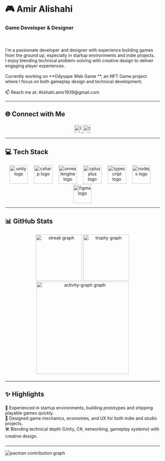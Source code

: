 <h1 align="left">🎮 Amir Alishahi</h1>

###

<h3 align="left">Game Developer & Designer</h3>

###

<br clear="both">

<p align="left">I'm a passionate developer and designer with experience building games from the ground up, especially in startup environments and indie projects.<br>I enjoy blending technical problem-solving with creative design to deliver engaging player experiences.<br><br>Currently working on **Odysape Web Game **, an NFT Game project where I focus on both gameplay design and technical development.<br><br>📫 Reach me at: Alishahi.amir1939@gmail.com</p>

---

###

<h2 align="left">🌐 Connect with Me</h2>

###

<div align="center">
  <a href="https://linkedin.com/in/amir-alishahi" target="_blank">
    <img src="https://img.shields.io/static/v1?message=LinkedIn&logo=linkedin&label=&color=0077B5&logoColor=white&labelColor=&style=for-the-badge" height="25" alt="linkedin logo"  />
  </a>
  <a href="twitter.com/the_drdev" target="_blank">
    <img src="https://img.shields.io/static/v1?message=Twitter&logo=twitter&label=&color=1DA1F2&logoColor=white&labelColor=&style=for-the-badge" height="25" alt="twitter logo"  />
  </a>
</div>

---

###

<h2 align="left">💻 Tech Stack</h2>

###

<div align="center">
  <img src="https://cdn.jsdelivr.net/gh/devicons/devicon/icons/unity/unity-original.svg" height="60" alt="unity logo"  />
  <img width="12" />
  <img src="https://cdn.jsdelivr.net/gh/devicons/devicon/icons/csharp/csharp-original.svg" height="60" alt="csharp logo"  />
  <img width="12" />
  <img src="https://cdn.jsdelivr.net/gh/devicons/devicon/icons/unrealengine/unrealengine-original.svg" height="60" alt="unrealengine logo"  />
  <img width="12" />
  <img src="https://cdn.jsdelivr.net/gh/devicons/devicon/icons/cplusplus/cplusplus-original.svg" height="60" alt="cplusplus logo"  />
  <img width="12" />
  <img src="https://skillicons.dev/icons?i=ts" height="60" alt="typescript logo"  />
  <img width="12" />
  <img src="https://cdn.jsdelivr.net/gh/devicons/devicon/icons/nodejs/nodejs-original.svg" height="60" alt="nodejs logo"  />
  <img width="12" />
  <img src="https://cdn.jsdelivr.net/gh/devicons/devicon/icons/figma/figma-original.svg" height="60" alt="figma logo"  />
</div>

---

###

<h2 align="left">📊 GitHub Stats</h2>

###

<div align="center">
  <img src="https://streak-stats.demolab.com?user=Dr-developer&locale=en&mode=daily&theme=dracula&hide_border=false&border_radius=5&order=3" height="150" alt="streak graph"  />
  <img src="https://github-profile-trophy.vercel.app?username=Dr-developer&theme=dracula&column=-1&row=1&margin-w=8&margin-h=8&no-bg=false&no-frame=false&order=4" height="150" alt="trophy graph"  />
  <img src="https://github-readme-activity-graph.vercel.app/graph?username=Dr-developer&radius=16&theme=dracula&area=true&order=5" height="300" alt="activity-graph graph"  />
</div>

###

---

<h2 align="left">✨ Highlights</h2>

###

<p align="left">🚀 Experienced in startup environments, building prototypes and shipping playable games quickly.<br>    🎨 Designed game mechanics, economies, and UX for both indie and studio projects.<br>    🛠 Blending technical depth (Unity, C#, networking, gameplay systems) with creative design.</p>

###

---

<picture>
  <source media="(prefers-color-scheme: dark)" srcset="https://raw.githubusercontent.com/Dr-developer/Dr-developer/output/pacman-contribution-graph-dark.svg">
  <source media="(prefers-color-scheme: light)" srcset="https://raw.githubusercontent.com/Dr-developer/Dr-developer/output/pacman-contribution-graph.svg">
  <img alt="pacman contribution graph" src="https://raw.githubusercontent.com/Dr-developer/Dr-developer/output/pacman-contribution-graph.svg">
</picture>

###
